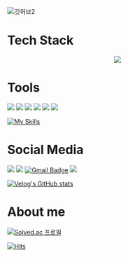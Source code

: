 ![깃허브2](https://user-images.githubusercontent.com/103043741/169454655-f4768a02-9768-43e3-8ef4-25091a35e637.jpg)
# Tech Stack

<p align="center">
  <a href="https://skillicons.dev">
    <img src="https://skillicons.dev/icons?i=apple,swift,reactivex,py,java,html,css,js,mysql,firebase" />
  </a>
</p>

# Tools
<img src="https://img.shields.io/badge/PyCharm-000000?style=flat-square&logo=PyCharm&logoColor=white"/> <img src="https://img.shields.io/badge/IntelliJ IDEA-000000?style=flat-square&logo=IntelliJ IDEA&logoColor=white"/> <img src="https://img.shields.io/badge/Xcode-147EFB?style=flat-square&logo=Xcode&logoColor=white"/> <img src="https://img.shields.io/badge/vscode-007ACC?style=flat-square&logo=Visual Studio Code&logoColor=white"/>
<img src="https://img.shields.io/badge/jupyter-F37626?style=flat-square&logo=jupyter&logoColor=white"/> <img src="https://img.shields.io/badge/ubuntu-E95420?style=flat-square&logo=ubuntu&logoColor=white"/>

[![My Skills](https://skillicons.dev/icons?i=xcode)](https://skillicons.dev)

# Social Media
 <a href="https://velog.io/@jeunghun2"><img src="https://img.shields.io/badge/Velog-20C997?style=flat-square&logo=Velog&logoColor=white"/></a> <a href="https://www.instagram.com/im_jeunghun/"> <img src="https://img.shields.io/badge/Instagram-E4405F?style=flat-square&logo=Instagram&logoColor=white"/></a> [![Gmail Badge](https://img.shields.io/badge/Gmail-d14836?style=flat-square&logo=Gmail&logoColor=white&link=mailto:ksjs1111@gmail.com)](mailto:ksjs1111@gmail.com) <a href="https://www.linkedin.com/in/jeonghun-lee-381073238/"><img src="https://img.shields.io/badge/LinkedIn-0A66C2?style=flat-square&logo=linkedin&logoColor=white"/></a>

[![Velog's GitHub stats](https://velog-readme-stats.vercel.app/api?name=jeunghun2)](https://velog.io/@jeunghun2)
 
 # About me
 [![Solved.ac
프로필](http://mazassumnida.wtf/api/v2/generate_badge?boj=ksjs1111)](https://solved.ac/ksjs1111)

[![Hits](https://hits.seeyoufarm.com/api/count/incr/badge.svg?url=https%3A%2F%2Fgithub.com%2FjeungHunLee%2Fhit-counter&count_bg=%2379C83D&title_bg=%23555555&icon=&icon_color=%23E7E7E7&title=hits&edge_flat=false)](https://hits.seeyoufarm.com)
